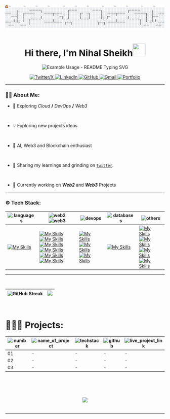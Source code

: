 <!-- BANNER GIF -->
<div>
    <picture>
        <source media="(prefers-color-scheme: dark)" srcset="https://raw.githubusercontent.com/nihalsheikh/nihalsheikh/output/pacman-contribution-graph-dark.svg">
        <source media="(prefers-color-scheme: light)" srcset="https://raw.githubusercontent.com/nihalsheikh/nihalsheikh/output/pacman-contribution-graph.svg">
        <img alt="pacman contribution graph" src="https://raw.githubusercontent.com/nihalsheikh/nihalsheikh/output/pacman-contribution-graph.svg">
    </picture>
</div>

<!-- INTRODUCTION -->
<h1 align="center">Hi there, I'm Nihal Sheikh<img src="https://emojis.slackmojis.com/emojis/images/1536351075/4594/blob-wave.gif" width="40" height="40"/></h1>

<!-- Titles -->
<p align="center">
  <img src="https://readme-typing-svg.demolab.com/?lines=Computer+Engineer;Fullstack+Developer;Blockchain+Developer&font=Fira%20Code&center=true&width=380&height=50&duration=4000&pause=1000" alt="Example Usage - README Typing SVG">
<!-- </p>
<p align="center">
    <span style="color:#04d9ff; font-family: 'JetBrains Mono';">
        COMPUTER ENGINEER | FULLSTACK DEVELOPER
    </span>
</p> -->

<!-- Get in Touch -->
<div align="center">
    <a href="https://x.com/sshNihal">
        <img src="https://img.shields.io/static/v1?message=Twitter&logo=x&label=&color=gold&logoColor=black&labelColor=&style=for-the-badge" alt="Twitter/X" />
    </a>
    <a href="https://www.linkedin.com/in/nihalsheikh/">
        <img src="https://img.shields.io/badge/LinkedIn-0077B5?style=for-the-badge&logo=linkedin&logoColor=white" alt="LinkedIn">
    </a>
    <a href="https://github.com/nihalsheikh">
        <img src="https://img.shields.io/badge/GitHub-100000?style=for-the-badge&logo=github&logoColor=gold" alt="GitHub">
    </a>
    <a href="mailto:nihalsheikh585@gmail.com">
        <img src="https://img.shields.io/badge/Gmail-D14836?style=for-the-badge&logo=gmail&logoColor=white" alt="Gmail">
    </a>
    <a href="https://flowcv.me/nihalsheikh">
        <img src="https://img.shields.io/static/v1?message=portfolio&logo=ko-fi&label=&color=gold&logoColor=black&labelColor=&style=for-the-badge" alt="Portfolio"  />
    </a>
</div>

---
<!-- About Me -->
### 👨‍💻 About Me:

<p>

- 💫 Exploring _Cloud_ **/** _DevOps_ **/** _Web3_
<br>

- 💡 Exploring new projects ideas
<br>

- 👀 AI, Web3 and Blockchain enthusiast
<br>

- 🚀 Sharing my learnings and grinding on [`Twitter`](https://x.com/sshNihal).
<br>

- 🔭 Currently working on _**Web2**_ and _**Web3**_ Projects

</p>

---

<!--TECHSTACK WITH IMAGE ICONS ADDED HERE -->
### ⚙️ Tech Stack:

<!-- New Tech Stack Table -->
| <img src="https://img.shields.io/static/v1?message=languages&label=&color=FDFD96&logoColor=black&labelColor=&style=for-the-badge" alt="languages" /> | <img src="https://img.shields.io/static/v1?message=web2&label=&color=AEDFF2&logoColor=black&labelColor=&style=for-the-badge" alt="web2" /> <img src="https://img.shields.io/static/v1?message=web3&label=&color=B0E0A8&logoColor=black&labelColor=&style=for-the-badge" alt="web3" /> | <img src="https://img.shields.io/static/v1?message=devops&label=&color=E6E6FA&logoColor=black&labelColor=&style=for-the-badge" alt="devops" /> | <img src="https://img.shields.io/static/v1?message=databases&label=&color=D4F5DD&logoColor=black&labelColor=&style=for-the-badge" alt="databases" /> | <img src="https://img.shields.io/static/v1?message=others&label=&color=f68c70&logoColor=black&labelColor=&style=for-the-badge" alt="others" /> |
| -- | -- | -- | -- | -- |
| [![My Skills](https://skillicons.dev/icons?i=python,java)](https://skillicons.dev) | [![My Skills](https://skillicons.dev/icons?i=html,css,js)](https://skillicons.dev) <br> [![My Skills](https://skillicons.dev/icons?i=ts,nodejs,express)](https://skillicons.dev) <br> [![My Skills](https://skillicons.dev/icons?i=react,next,tailwind)](https://skillicons.dev) <br> [![My Skills](https://skillicons.dev/icons?i=bootstrap,bun,npm)](https://skillicons.dev) <br> [![My Skills](https://skillicons.dev/icons?i=redux,regex,materialui)](https://skillicons.dev) <br> [![My Skills](https://skillicons.dev/icons?i=rust,solidity)](https://skillicons.dev) | [![My Skills](https://skillicons.dev/icons?i=git,github,docker)](https://skillicons.dev) <br> [![My Skills](https://skillicons.dev/icons?i=kubernetes,githubactions,heroku)](https://skillicons.dev) <br> [![My Skills](https://skillicons.dev/icons?i=aws,gcp)](https://skillicons.dev) | [![My Skills](https://skillicons.dev/icons?i=mysql,mongodb)](https://skillicons.dev) | [![My Skills](https://skillicons.dev/icons?i=vscode,eclipse,vim)](https://skillicons.dev) <br> [![My Skills](https://skillicons.dev/icons?i=arch,ubuntu,linux)](https://skillicons.dev) <br> [![My Skills](https://skillicons.dev/icons?i=bash,markdown,postman)](https://skillicons.dev) <br> [![My Skills](https://skillicons.dev/icons?i=vercel,netlify)](https://skillicons.dev)|

---
<br>
<!-- GitHub Stats -->
<!-- <p align="center">
| ![](https://github-readme-stats.vercel.app/api?username=nihalsheikh&theme=gotham&hide_border=true&include_all_commits=false&count_private=false) | - |
| - |
</p> -->

<div align="center">

| ![GitHub Streak](https://v0-git-hub-streak-score-card-phi.vercel.app/api/card-with-avatar?username=nihalsheikh&theme=%7B%22backgroundColor%22%3A%22%23050B19%22%2C%22textColor%22%3A%22%23FFFFFF%22%2C%22accentColor%22%3A%22%2300CCFF%22%2C%22borderColor%22%3A%22%2300FFFF%22%2C%22waterColor%22%3A%22%2300BFFF%22%2C%22streakColor%22%3A%22%2339FF14%22%7D) | ![](https://github-readme-stats.vercel.app/api/top-langs/?username=nihalsheikh&theme=gotham&hide_border=true&include_all_commits=false&count_private=false&layout=compact)  |
| - | - |

</div>

<br>
<!-- Stats shown here -->

# 👨🏻‍💻 Projects:
| <img src="https://img.shields.io/static/v1?message=No.&label=&color=FDFD96&logoColor=black&labelColor=&style=for-the-badge" alt="number" /> | <img src="https://img.shields.io/static/v1?message=Name&label=&color=f68c70&logoColor=black&labelColor=&style=for-the-badge" alt="name_of_project" /> | <img src="https://img.shields.io/static/v1?message=techstack&label=&color=E6E6FA&logoColor=black&labelColor=&style=for-the-badge" alt="techstack" /> | <img src="https://img.shields.io/static/v1?message=github&label=&color=B0E0A8&logoColor=black&labelColor=&style=for-the-badge" alt="github" /> | <img src="https://img.shields.io/static/v1?message=live+link&label=&color=AEDFF2&logoColor=black&labelColor=&style=for-the-badge" alt="live_project_link" /> |
| ---------- | ---------- | ----------- | ---------- | ---------- |
| 01 | - | - | - | - |
| 02 | - | - | - | - |
| 03 | - | - | - | - |

<br>

<h1 align="center">

![](https://quotes-github-readme.vercel.app/api?type=horizontal&theme=radical)

</h1>


---
<!-- readme file ends here ~ nihalsheikh-->

